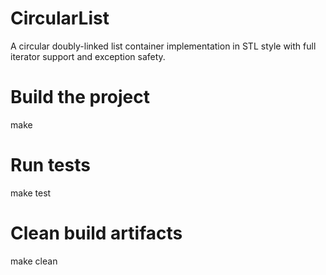 # CircularList
A circular doubly-linked list container implementation in STL style with full iterator support and exception safety.

# Build the project
make

# Run tests
make test

# Clean build artifacts
make clean